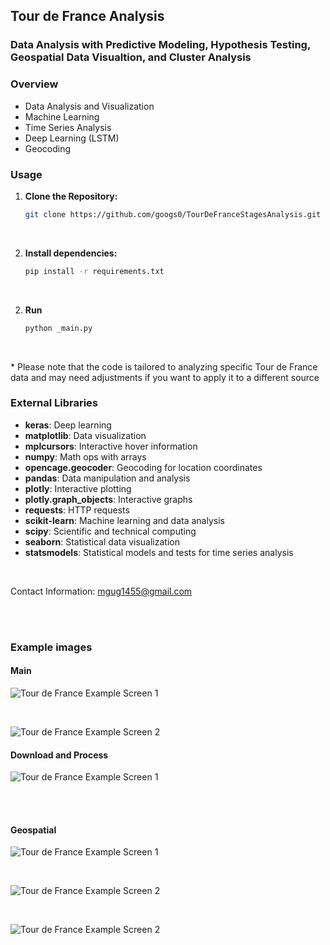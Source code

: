 ## Tour de France Analysis

### Data Analysis with Predictive Modeling, Hypothesis Testing, Geospatial Data Visualtion, and Cluster Analysis

### Overview
- Data Analysis and Visualization
- Machine Learning
- Time Series Analysis
- Deep Learning (LSTM)
- Geocoding

### Usage
1. **Clone the Repository:**
   ```bash
   git clone https://github.com/googs0/TourDeFranceStagesAnalysis.git

<br>

2. **Install dependencies:**
   ```bash
   pip install -r requirements.txt

<br>

2. **Run**
   ```bash
   python _main.py

<br>

   \* Please note that the code is tailored to analyzing specific Tour de France data and may need adjustments if you want to apply it to a different source

### External Libraries
- **keras**: Deep learning
- **matplotlib**: Data visualization
- **mplcursors**: Interactive hover information
- **numpy**: Math ops with arrays
- **opencage.geocoder**: Geocoding for location coordinates
- **pandas**: Data manipulation and analysis
- **plotly**: Interactive plotting
- **plotly.graph_objects**: Interactive graphs
- **requests**: HTTP requests
- **scikit-learn**: Machine learning and data analysis
- **scipy**: Scientific and technical computing
- **seaborn**: Statistical data visualization
- **statsmodels**: Statistical models and tests for time series analysis

<br>

Contact Information: [mgug1455@gmail.com](mailto:mgug1455@gmail.com)
  
<br>
<br>

### Example images

#### Main
![Tour de France Example Screen 1](/assets/img/tdf_main1.png)

<br>

![Tour de France Example Screen 2](/assets/img/tdf_main1.png)

#### Download and Process
![Tour de France Example Screen 1](/assets/img/tdf_download_and_process.png)

<br>
<br>

#### Geospatial
![Tour de France Example Screen 1](/assets/img/tdf_geoplot1.png)

<br>

![Tour de France Example Screen 2](/assets/img/tdf_geoplot2.png)

<br>

![Tour de France Example Screen 2](/assets/img/tdf_geoplot3.png)


